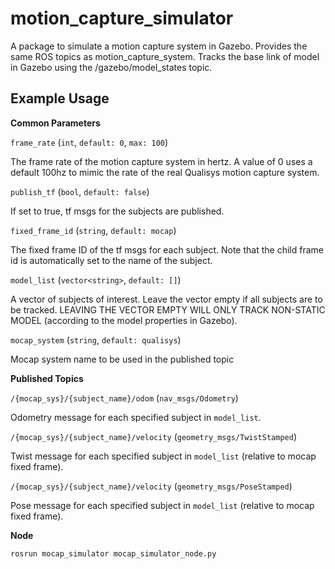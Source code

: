 # motion_capture_simulator
A package to simulate a motion capture system in Gazebo. Provides the same ROS topics as motion_capture_system.
Tracks the base link of model in Gazebo using the /gazebo/model_states topic.

## Example Usage

**Common Parameters**

`frame_rate` (`int`, `default: 0`, `max: 100`)

The frame rate of the motion capture system in hertz. A value of 0 uses a default 100hz to
mimic the rate of the real Qualisys motion capture system.

`publish_tf` (`bool`, `default: false`)

If set to true, tf msgs for the subjects are published.

`fixed_frame_id` (`string`, `default: mocap`)

The fixed frame ID of the tf msgs for each subject. Note that the child frame id is automatically set to the name of the subject.

`model_list` (`vector<string>`, `default: []`)

A vector of subjects of interest. Leave the vector empty if all subjects are to be tracked.
LEAVING THE VECTOR EMPTY WILL ONLY TRACK NON-STATIC MODEL (according to the model properties in Gazebo). 

`mocap_system` (`string`, `default: qualisys`)

Mocap system name to be used in the published topic

**Published Topics**

`/{mocap_sys}/{subject_name}/odom` (`nav_msgs/Odometry`)

Odometry message for each specified subject in `model_list`.

`/{mocap_sys}/{subject_name}/velocity` (`geometry_msgs/TwistStamped`)

Twist message for each specified subject in `model_list` (relative to mocap fixed frame).

`/{mocap_sys}/{subject_name}/velocity` (`geometry_msgs/PoseStamped`)

Pose message for each specified subject in `model_list` (relative to mocap fixed frame).


**Node**

`rosrun mocap_simulator mocap_simulator_node.py`